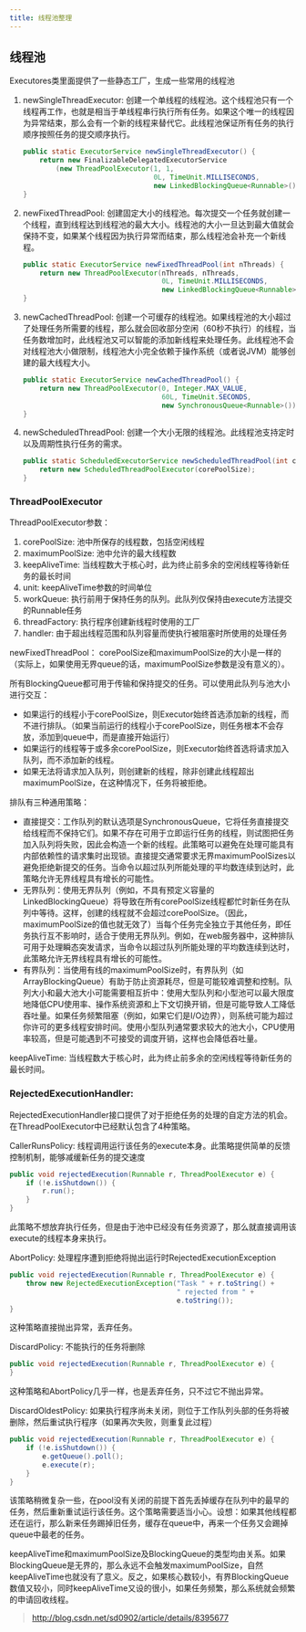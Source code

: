 ```yaml
---
title: 线程池整理
---
```


## 线程池

Executores类里面提供了一些静态工厂，生成一些常用的线程池

1. newSingleThreadExecutor: 创建一个单线程的线程池。这个线程池只有一个线程再工作，也就是相当于单线程串行执行所有任务。如果这个唯一的线程因为异常结束，那么会有一个新的线程来替代它。此线程池保证所有任务的执行顺序按照任务的提交顺序执行。

    ```java
    public static ExecutorService newSingleThreadExecutor() {
        return new FinalizableDelegatedExecutorService
            (new ThreadPoolExecutor(1, 1,
                                    0L, TimeUnit.MILLISECONDS,
                                    new LinkedBlockingQueue<Runnable>()));
    }
    ```

2. newFixedThreadPool: 创建固定大小的线程池。每次提交一个任务就创建一个线程，直到线程达到线程池的最大大小。线程池的大小一旦达到最大值就会保持不变，如果某个线程因为执行异常而结束，那么线程池会补充一个新线程。

    ```java
    public static ExecutorService newFixedThreadPool(int nThreads) {
        return new ThreadPoolExecutor(nThreads, nThreads,
                                      0L, TimeUnit.MILLISECONDS,
                                      new LinkedBlockingQueue<Runnable>());
    }
    ```

3. newCachedThreadPool: 创建一个可缓存的线程池。如果线程池的大小超过了处理任务所需要的线程，那么就会回收部分空闲（60秒不执行）的线程，当任务数增加时，此线程池又可以智能的添加新线程来处理任务。此线程池不会对线程池大小做限制，线程池大小完全依赖于操作系统（或者说JVM）能够创建的最大线程大小。

    ```java
    public static ExecutorService newCachedThreadPool() {
        return new ThreadPoolExecutor(0, Integer.MAX_VALUE,
                                      60L, TimeUnit.SECONDS,
                                      new SynchronousQueue<Runnable>());
    }
    ```

4. newScheduledThreadPool: 创建一个大小无限的线程池。此线程池支持定时以及周期性执行任务的需求。

    ```java
    public static ScheduledExecutorService newScheduledThreadPool(int corePoolSize) {
        return new ScheduledThreadPoolExecutor(corePoolSize);
    }
    ```

### ThreadPoolExecutor

ThreadPoolExecutor参数：

1. corePoolSize: 池中所保存的线程数，包括空闲线程
2. maximumPoolSize: 池中允许的最大线程数
3. keepAliveTime: 当线程数大于核心时，此为终止前多余的空闲线程等待新任务的最长时间
4. unit: keepAliveTime参数的时间单位
5. workQueue: 执行前用于保持任务的队列。此队列仅保持由execute方法提交的Runnable任务
6. threadFactory: 执行程序创建新线程时使用的工厂
7. handler: 由于超出线程范围和队列容量而使执行被阻塞时所使用的处理任务

newFixedThreadPool： corePoolSize和maximumPoolSize的大小是一样的（实际上，如果使用无界queue的话，maximumPoolSize参数是没有意义的）。

所有BlockingQueue都可用于传输和保持提交的任务。可以使用此队列与池大小进行交互：

- 如果运行的线程小于corePoolSize，则Executor始终首选添加新的线程，而不进行排队。（如果当前运行的线程小于corePoolSize，则任务根本不会存放，添加到queue中，而是直接开始运行）
- 如果运行的线程等于或多余corePoolSize，则Executor始终首选将请求加入队列，而不添加新的线程。
- 如果无法将请求加入队列，则创建新的线程，除非创建此线程超出maximumPoolSize，在这种情况下，任务将被拒绝。

排队有三种通用策略：

- 直接提交：工作队列的默认选项是SynchronousQueue，它将任务直接提交给线程而不保持它们。如果不存在可用于立即运行任务的线程，则试图把任务加入队列将失败，因此会构造一个新的线程。此策略可以避免在处理可能具有内部依赖性的请求集时出现锁。直接提交通常要求无界maximumPoolSizes以避免拒绝新提交的任务。当命令以超过队列所能处理的平均数连续到达时，此策略允许无界线程具有增长的可能性。
- 无界队列：使用无界队列（例如，不具有预定义容量的LinkedBlockingQueue）将导致在所有corePoolSize线程都忙时新任务在队列中等待。这样，创建的线程就不会超过corePoolSize。（因此，maximumPoolSize的值也就无效了）当每个任务完全独立于其他任务，即任务执行互不影响时，适合于使用无界队列。例如，在web服务器中，这种排队可用于处理瞬态突发请求，当命令以超过队列所能处理的平均数连续到达时，此策略允许无界线程具有增长的可能性。
- 有界队列：当使用有线的maximumPoolSize时，有界队列（如ArrayBlockingQueue）有助于防止资源耗尽，但是可能较难调整和控制。队列大小和最大池大小可能需要相互折中：使用大型队列和小型池可以最大限度地降低CPU使用率、操作系统资源和上下文切换开销，但是可能导致人工降低吞吐量。如果任务频繁阻塞（例如，如果它们是I/O边界），则系统可能为超过你许可的更多线程安排时间。使用小型队列通常要求较大的池大小，CPU使用率较高，但是可能遇到不可接受的调度开销，这样也会降低吞吐量。

keepAliveTime: 当线程数大于核心时，此为终止前多余的空闲线程等待新任务的最长时间。

### RejectedExecutionHandler:

RejectedExecutionHandler接口提供了对于拒绝任务的处理的自定方法的机会。在ThreadPoolExecutor中已经默认包含了4种策略。

CallerRunsPolicy: 线程调用运行该任务的execute本身。此策略提供简单的反馈控制机制，能够减缓新任务的提交速度

```java
public void rejectedExecution(Runnable r, ThreadPoolExecutor e) {
    if (!e.isShutdown()) {
        r.run();
    }
}
```
    
此策略不想放弃执行任务，但是由于池中已经没有任务资源了，那么就直接调用该execute的线程本身来执行。

AbortPolicy: 处理程序遭到拒绝将抛出运行时RejectedExecutionException

```java
public void rejectedExecution(Runnable r, ThreadPoolExecutor e) {
    throw new RejectedExecutionException("Task " + r.toString() +
                                         " rejected from " +
                                         e.toString());
}
```
    
这种策略直接抛出异常，丢弃任务。

DiscardPolicy: 不能执行的任务将删除

```java
public void rejectedExecution(Runnable r, ThreadPoolExecutor e) {
}
```

这种策略和AbortPolicy几乎一样，也是丢弃任务，只不过它不抛出异常。

DiscardOldestPolicy: 如果执行程序尚未关闭，则位于工作队列头部的任务将被删除，然后重试执行程序（如果再次失败，则重复此过程）

```java
public void rejectedExecution(Runnable r, ThreadPoolExecutor e) {
    if (!e.isShutdown()) {
        e.getQueue().poll();
        e.execute(r);
    }
}
```

该策略稍微复杂一些，在pool没有关闭的前提下首先丢掉缓存在队列中的最早的任务，然后重新重试运行该任务。这个策略需要适当小心。设想：如果其他线程都还在运行，那么新来任务踢掉旧任务，缓存在queue中，再来一个任务又会踢掉queue中最老的任务。

keepAliveTime和maximumPoolSize及BlockingQueue的类型均由关系。如果BlockingQueue是无界的，那么永远不会触发maximumPoolSize，自然keepAliveTime也就没有了意义。反之，如果核心数较小，有界BlockingQueue数值又较小，同时keepAliveTime又设的很小，如果任务频繁，那么系统就会频繁的申请回收线程。


> http://blog.csdn.net/sd0902/article/details/8395677


